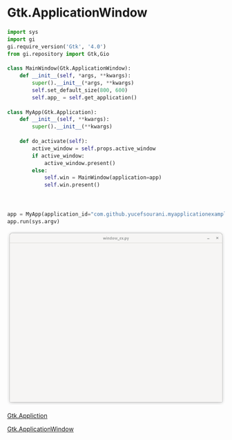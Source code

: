 # Gtk.ApplicationWindow

```python
import sys
import gi
gi.require_version('Gtk', '4.0')
from gi.repository import Gtk,Gio

class MainWindow(Gtk.ApplicationWindow):
    def __init__(self, *args, **kwargs):
        super().__init__(*args, **kwargs)
        self.set_default_size(800, 600)
        self.app_ = self.get_application()

class MyApp(Gtk.Application):
    def __init__(self, **kwargs):
        super().__init__(**kwargs)

    def do_activate(self):
        active_window = self.props.active_window
        if active_window:
            active_window.present()
        else:
            self.win = MainWindow(application=app)
            self.win.present()



app = MyApp(application_id="com.github.yucefsourani.myapplicationexample",flags= Gio.ApplicationFlags.FLAGS_NONE)
app.run(sys.argv)
```

![Alt text](https://raw.githubusercontent.com/yucefsourani/python-gtk4-examples/main/applicationwindow/Screenshot_1.png "Screenshot")

[Gtk.Appliction](https://amolenaar.github.io/pgi-docgen/index.html#Gtk-4.0/classes/Application.html)

[Gtk.ApplicationWindow](https://amolenaar.github.io/pgi-docgen/index.html#Gtk-4.0/classes/ApplicationWindow.html)
